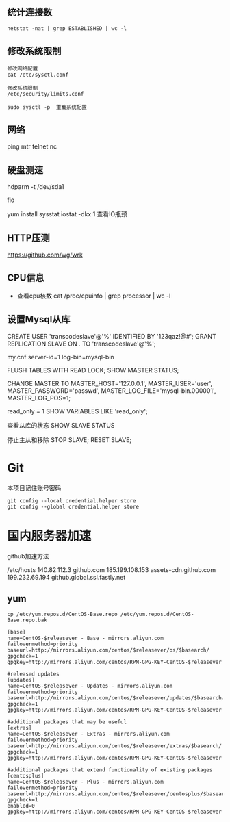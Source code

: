 
## 统计连接数

```
netstat -nat | grep ESTABLISHED | wc -l
```

## 修改系统限制

```
修改网络配置
cat /etc/sysctl.conf

修改系统限制 
/etc/security/limits.conf

sudo sysctl -p  重载系统配置
```
## 网络

ping 
mtr
telnet
nc


## 硬盘测速

hdparm -t /dev/sda1

fio 

yum install sysstat
iostat -dkx 1 查看IO瓶颈


## HTTP压测

https://github.com/wg/wrk

## CPU信息

- 查看cpu核数
cat /proc/cpuinfo | grep processor | wc -l


## 设置Mysql从库

CREATE USER 'transcodeslave'@'%' IDENTIFIED BY '123qaz!@#';
GRANT REPLICATION SLAVE ON *.* TO 'transcodeslave'@'%';

my.cnf
server-id=1
log-bin=mysql-bin

FLUSH TABLES WITH READ LOCK;
SHOW MASTER STATUS;


CHANGE MASTER TO
    MASTER_HOST='127.0.0.1',
    MASTER_USER='user',
    MASTER_PASSWORD='passwd',
    MASTER_LOG_FILE='mysql-bin.000001',
    MASTER_LOG_POS=1;





read_only = 1
SHOW VARIABLES LIKE 'read_only';

查看从库的状态
SHOW SLAVE STATUS

停止主从和移除
STOP SLAVE;
RESET SLAVE;



# Git

本项目记住账号密码

    git config --local credential.helper store
    git config --global credential.helper store




# 国内服务器加速

github加速方法

/etc/hosts
140.82.112.3 github.com
185.199.108.153 assets-cdn.github.com
199.232.69.194 github.global.ssl.fastly.net



## yum

```
cp /etc/yum.repos.d/CentOS-Base.repo /etc/yum.repos.d/CentOS-Base.repo.bak
```

```
[base]
name=CentOS-$releasever - Base - mirrors.aliyun.com
failovermethod=priority
baseurl=http://mirrors.aliyun.com/centos/$releasever/os/$basearch/
gpgcheck=1
gpgkey=http://mirrors.aliyun.com/centos/RPM-GPG-KEY-CentOS-$releasever

#released updates
[updates]
name=CentOS-$releasever - Updates - mirrors.aliyun.com
failovermethod=priority
baseurl=http://mirrors.aliyun.com/centos/$releasever/updates/$basearch/
gpgcheck=1
gpgkey=http://mirrors.aliyun.com/centos/RPM-GPG-KEY-CentOS-$releasever

#additional packages that may be useful
[extras]
name=CentOS-$releasever - Extras - mirrors.aliyun.com
failovermethod=priority
baseurl=http://mirrors.aliyun.com/centos/$releasever/extras/$basearch/
gpgcheck=1
gpgkey=http://mirrors.aliyun.com/centos/RPM-GPG-KEY-CentOS-$releasever

#additional packages that extend functionality of existing packages
[centosplus]
name=CentOS-$releasever - Plus - mirrors.aliyun.com
failovermethod=priority
baseurl=http://mirrors.aliyun.com/centos/$releasever/centosplus/$basearch/
gpgcheck=1
enabled=0
gpgkey=http://mirrors.aliyun.com/centos/RPM-GPG-KEY-CentOS-$releasever

```